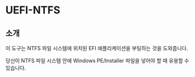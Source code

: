 UEFI-NTFS
===========

## 소개

이 도구는 NTFS 파일 시스템에 위치된 EFI 애플리케이션을 부팅하는 것을 도와줍니다.

당신이 NTFS 파일 시스템 안에 Windows PE/Installer 파일을 넣어야 할 때 유용할 수 있습니다.
